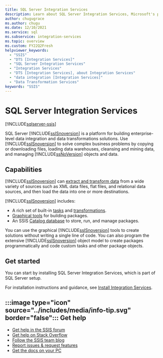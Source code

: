 ```yaml
---
title: SQL Server Integration Services
description: Learn about SQL Server Integration Services, Microsoft's platform for building enterprise-level data integration and data transformations solutions.
author: chugugrace
ms.author: chugu
ms.date: 12/10/2021
ms.service: sql
ms.subservice: integration-services
ms.topic: overview
ms.custom: FY22Q2Fresh
helpviewer_keywords:
  - "SSIS"
  - "DTS [Integration Services]"
  - "SQL Server Integration Services"
  - "Integration Services"
  - "DTS [Integration Services], about Integration Services"
  - "data integration [Integration Services]"
  - "Data Transformation Services"
keywords: "SSIS"
---
```


# SQL Server Integration Services

[!INCLUDE[sqlserver-ssis](../includes/applies-to-version/sqlserver-ssis.md)]

SQL Server [!INCLUDE[ssISnoversion](../includes/ssisnoversion-md.md)] is a platform for building enterprise-level data integration and data transformations solutions. Use [!INCLUDE[ssISnoversion](../includes/ssisnoversion-md.md)] to solve complex business problems by copying or downloading files, loading data warehouses, cleansing and mining data, and managing [!INCLUDE[ssNoVersion](../includes/ssnoversion-md.md)] objects and data.

## Capabilities

[!INCLUDE[ssISnoversion](../includes/ssisnoversion-md.md)] can [extract and transform data](./data-flow/data-flow.md) from a wide variety of sources such as XML data files, flat files, and relational data sources, and then load the data into one or more destinations.

[!INCLUDE[ssISnoversion](../includes/ssisnoversion-md.md)] includes:

- A rich set of built-in [tasks](./control-flow/integration-services-tasks.md) and [transformations](./data-flow/transformations/integration-services-transformations.md).
- [Graphical tools](ssis-designer.md) for building packages.
- An SSIS [Catalog database](./catalog/ssis-catalog.md) to store, run, and manage packages.

You can use the graphical [!INCLUDE[ssISnoversion](../includes/ssisnoversion-md.md)] tools to create solutions without writing a single line of code. You can also program the extensive [!INCLUDE[ssISnoversion](../includes/ssisnoversion-md.md)] object model to create packages programmatically and code custom tasks and other package objects.

## Get started

You can start by installing SQL Server Integration Services, which is part of SQL Server setup. 

For installation instructions and guidance, see [Install Integration Services](install-windows/install-integration-services.md).

## :::image type="icon" source="../includes/media/info-tip.svg" border="false"::: Get help

- [Get help in the SSIS forum](/answers/topics/sql-server-integration-services.html)
- [Get help on Stack Overflow](https://stackoverflow.com/questions/tagged/ssis)  
- [Follow the SSIS team blog](https://blogs.msdn.microsoft.com/ssis/)
- [Report issues & request features](https://feedback.azure.com/forums/908035-sql-server)
- [Get the docs on your PC](../sql-server/sql-server-offline-documentation.md)

